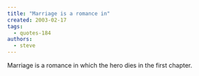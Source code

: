 ```yaml
---
title: "Marriage is a romance in"
created: 2003-02-17
tags: 
  - quotes-184
authors: 
  - steve
---
```


Marriage is a romance in which the hero dies in the first chapter.
